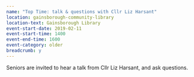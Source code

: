 ```yaml
---
name: "Top Time: talk & questions with Cllr Liz Harsant"
location: gainsborough-community-library
location-text: Gainsborough Library
event-start-date: 2019-02-11
event-start-time: 1400
event-end-time: 1600
event-category: older
breadcrumb: y
---
```


Seniors are invited to hear a talk from Cllr Liz Harsant, and ask questions.
